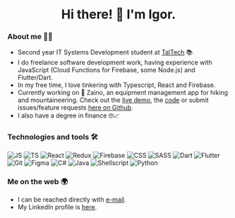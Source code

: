<h1 align="center">️Hi there! 👋 I'm Igor.</h1>

### About me 👨‍💻

- Second year IT Systems Development student at [TalTech](https://taltech.ee/) 📚
- I do freelance software development work, having experience with JavaScript (Cloud Functions for Firebase, some Node.js) and Flutter/Dart.
- In my free time, I love tinkering with Typescript, React and Firebase.
- Currently working on 🎒 Zaino, an equipment management app for hiking and mountaineering. Check out the [live demo](https://zaino.io), the [code](https://github.com/igor-krupenja/zaino/) or submit issues/feature requests [here on Github](https://github.com/igor-krupenja/zaino/issues).
- I also have a degree in finance 🤓📈

### Technologies and tools 🛠

<!-- no good way to prevent user from clicking on links in Github Readmes -->

![JS](https://img.shields.io/badge/javascript%20-%23323330.svg?&style=for-the-badge&logo=javascript&logoColor=%23F7DF1E)
![TS](https://img.shields.io/badge/typescript%20-%23007ACC.svg?&style=for-the-badge&logo=typescript&logoColor=white)
![React](https://img.shields.io/badge/react%20-%2320232a.svg?&style=for-the-badge&logo=react&logoColor=%2361DAFB)
![Redux](https://img.shields.io/badge/redux%20-%23593d88.svg?&style=for-the-badge&logo=redux&logoColor=white)
![Firebase](https://img.shields.io/badge/firebase%20-%23039BE5.svg?&style=for-the-badge&logo=firebase)
![CSS](https://img.shields.io/badge/css3%20-%231572B6.svg?&style=for-the-badge&logo=css3&logoColor=white)
![SASS](https://img.shields.io/badge/SASS%20-hotpink.svg?&style=for-the-badge&logo=SASS&logoColor=white)
![Dart](https://img.shields.io/badge/dart-%230175C2.svg?&style=for-the-badge&logo=dart&logoColor=white)
![Flutter](https://img.shields.io/badge/Flutter%20-%2302569B.svg?&style=for-the-badge&logo=Flutter&logoColor=white)
![Git](https://img.shields.io/badge/git%20-%23F05033.svg?&style=for-the-badge&logo=git&logoColor=white)
![Figma](https://img.shields.io/badge/figma%20-%23F24E1E.svg?&style=for-the-badge&logo=figma&logoColor=white)
![C#](https://img.shields.io/badge/c%23%20-%23239120.svg?&style=for-the-badge&logo=c-sharp&logoColor=white)
![Java](https://img.shields.io/badge/java-%23ED8B00.svg?&style=for-the-badge&logo=java&logoColor=white)
![Shellscript](https://img.shields.io/badge/shell_script%20-%23121011.svg?&style=for-the-badge&logo=gnu-bash&logoColor=white)
![Python](https://img.shields.io/badge/python%20-%2314354C.svg?&style=for-the-badge&logo=python&logoColor=white)

### Me on the web 🌍

- I can be reached directly with [e-mail](mailto:igor.krupenja@gmail.com).
- My LinkedIn profile is [here](https://www.linkedin.com/in/igor-krupenja/).
